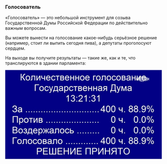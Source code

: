 ### Голосователь

«Голосователь» — это небольшой инструмент для созыва Государственной Думы Российской Федерации по действительно важным вопросам.

Вы можете вынести на голосование какое-нибудь серьёзное решение (например, стоит ли выпить сегодня пива), а депутаты проголосуют сердцем.

На выходе вы получите результаты — такие же, как и те, что транслируются в здании парламента:

![Образец](./resources/example.jpeg)
